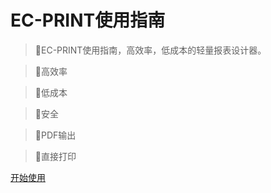 <!-- _coverpage.md -->

# EC-PRINT使用指南 

> 💪EC-PRINT使用指南，高效率，低成本的轻量报表设计器。

> 💪高效率

> 💪低成本

> 💪安全

> 💪PDF输出

> 💪直接打印


[开始使用](/README.md)
